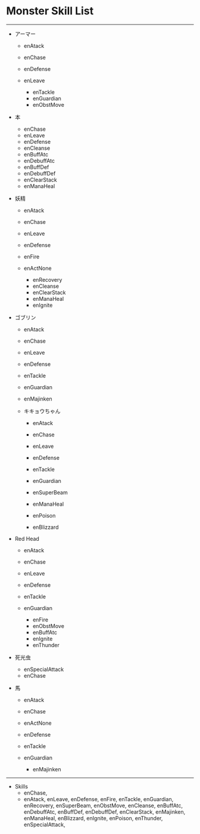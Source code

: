 # Monster Skill List
***

- アーマー
  - enAtack
  - enChase
  - enDefense
  - enLeave
  
  
    - enTackle
    -  enGuardian
    -  enObstMove


- 本


    - enChase
    - enLeave
    - enDefense
    - enCleanse
    - enBuffAtc
    - enDebuffAtc
    - enBuffDef
    - enDebuffDef
    - enClearStack
    - enManaHeal
  
- 妖精
  - enAtack
  - enChase
  - enLeave
  - enDefense
  - enFire
  - enActNone


    - enRecovery
    - enCleanse
    - enClearStack
    - enManaHeal
    - enIgnite

- ゴブリン
  -  enAtack
  -  enChase
  -  enLeave
  -  enDefense
  -  enTackle
  -  enGuardian



    - enMajinken

  - キキョウちゃん 
    - enAtack
    - enChase
    - enLeave
    - enDefense
    - enTackle
    - enGuardian



    - enSuperBeam
    - enManaHeal
    - enPoison
    - enBlizzard

- Red Head
  - enAtack
  - enChase
  - enLeave
  - enDefense
  - enTackle
  - enGuardian



    - enFire
    - enObstMove
    - enBuffAtc
    - enIgnite
    - enThunder

- 死光虫
  - enSpecialAttack
  - enChase


- 馬
  - enAtack
  - enChase
  - enActNone
  - enDefense
  - enTackle
  - enGuardian



    - enMajinken

***
- Skills
  - enChase,
  -  enAtack,
    enLeave,
    enDefense,
    enFire,
    enTackle,
    enGuardian,
    enRecovery,
    enSuperBeam,
    enObstMove,
    enCleanse,
    enBuffAtc,
    enDebuffAtc,
    enBuffDef,
    enDebuffDef,
    enClearStack,
    enMajinken,
    enManaHeal,
    enBlizzard,
    enIgnite,
    enPoison,
    enThunder,
    enSpecialAttack,